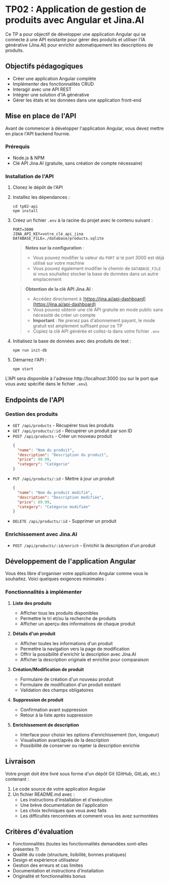 # TP02 : Application de gestion de produits avec Angular et Jina.AI

Ce TP a pour objectif de développer une application Angular qui se connecte à une API existante pour gérer des produits et utiliser l'IA générative (Jina.AI) pour enrichir automatiquement les descriptions de produits.

## Objectifs pédagogiques

- Créer une application Angular complète
- Implémenter des fonctionnalités CRUD
- Interagir avec une API REST
- Intégrer une solution d'IA générative
- Gérer les états et les données dans une application front-end

## Mise en place de l'API

Avant de commencer à développer l'application Angular, vous devez mettre en place l'API backend fournie.

### Prérequis

- Node.js & NPM
- Clé API Jina.AI (gratuite, sans création de compte nécessaire)

### Installation de l'API

1. Clonez le dépôt de l'API
2. Installez les dépendances :
   ```
   cd tp02-api
   npm install
   ```
3. Créez un fichier `.env` à la racine du projet avec le contenu suivant :
   ```
   PORT=3000
   JINA_API_KEY=votre_clé_api_jina
   DATABASE_FILE=./database/products.sqlite
   ```
   
   > **Notes sur la configuration** :
   > - Vous pouvez modifier la valeur du `PORT` si le port 3000 est déjà utilisé sur votre machine
   > - Vous pouvez également modifier le chemin de `DATABASE_FILE` si vous souhaitez stocker la base de données dans un autre emplacement
   
   > **Obtention de la clé API Jina.AI** : 
   > - Accédez directement à [https://jina.ai/api-dashboard](https://jina.ai/api-dashboard)
   > - Vous pouvez obtenir une clé API gratuite en mode public sans nécessité de créer un compte
   > - **Important** : Ne prenez pas d'abonnement payant, le mode gratuit est amplement suffisant pour ce TP
   > - Copiez la clé API générée et collez-la dans votre fichier `.env`
   
4. Initialisez la base de données avec des produits de test :
   ```
   npm run init-db
   ```
5. Démarrez l'API :
   ```
   npm start
   ```

L'API sera disponible à l'adresse http://localhost:3000 (ou sur le port que vous avez spécifié dans le fichier `.env`).

## Endpoints de l'API

### Gestion des produits

- `GET /api/products` - Récupérer tous les produits
- `GET /api/products/:id` - Récupérer un produit par son ID
- `POST /api/products` - Créer un nouveau produit
  ```json
  {
    "name": "Nom du produit",
    "description": "Description du produit",
    "price": 99.99,
    "category": "Catégorie"
  }
  ```
- `PUT /api/products/:id` - Mettre à jour un produit
  ```json
  {
    "name": "Nom du produit modifié",
    "description": "Description modifiée",
    "price": 89.99,
    "category": "Catégorie modifiée"
  }
  ```
- `DELETE /api/products/:id` - Supprimer un produit

### Enrichissement avec Jina.AI

- `POST /api/products/:id/enrich` - Enrichir la description d'un produit

## Développement de l'application Angular

Vous êtes libre d'organiser votre application Angular comme vous le souhaitez. Voici quelques exigences minimales :

### Fonctionnalités à implémenter

1. **Liste des produits**
   - Afficher tous les produits disponibles
   - Permettre le tri et/ou la recherche de produits
   - Afficher un aperçu des informations de chaque produit

2. **Détails d'un produit**
   - Afficher toutes les informations d'un produit
   - Permettre la navigation vers la page de modification
   - Offrir la possibilité d'enrichir la description avec Jina.AI
   - Afficher la description originale et enrichie pour comparaison

3. **Création/Modification de produit**
   - Formulaire de création d'un nouveau produit
   - Formulaire de modification d'un produit existant
   - Validation des champs obligatoires

4. **Suppression de produit**
   - Confirmation avant suppression
   - Retour à la liste après suppression

5. **Enrichissement de description**
   - Interface pour choisir les options d'enrichissement (ton, longueur)
   - Visualisation avant/après de la description
   - Possibilité de conserver ou rejeter la description enrichie

## Livraison

Votre projet doit être livré sous forme d'un dépôt Git (GitHub, GitLab, etc.) contenant :

1. Le code source de votre application Angular
2. Un fichier README.md avec :
   - Les instructions d'installation et d'exécution
   - Une brève documentation de l'application
   - Les choix techniques que vous avez faits
   - Les difficultés rencontrées et comment vous les avez surmontées

## Critères d'évaluation

- Fonctionnalités (toutes les fonctionnalités demandées sont-elles présentes ?)
- Qualité du code (structure, lisibilité, bonnes pratiques)
- Design et expérience utilisateur
- Gestion des erreurs et cas limites
- Documentation et instructions d'installation
- Originalité et fonctionnalités bonus